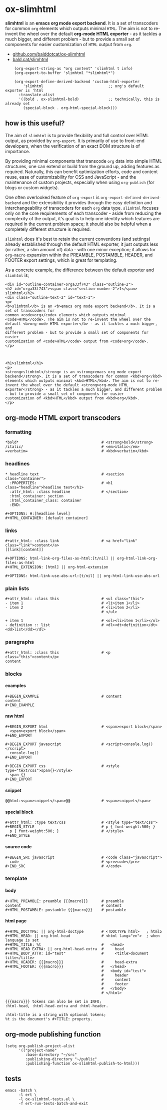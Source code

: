 # ox-slimhtml

**slimhtml** is an **emacs org mode export backend**. It is a set of transcoders for
common `org` elements which outputs minimal `HTML`. The aim is not to re-invent the
wheel over the default **org-mode HTML exporter** - as it tackles a much bigger, and
different problem - but to provide a small set of components for easier
customization of `HTML` output from `org`.

-   [github.com/balddotcat/ox-slimhtml](https://github.com/balddotcat/ox-slimhtml)
-   [bald.cat/slimhtml](http://bald.cat/slimhtml)

```
    (org-export-string-as "org content" 'slimhtml t info)
    (org-export-to-buffer 'slimhtml "*slimhtml*")

    (org-export-define-derived-backend 'custom-html-exporter
        'slimhtml                             ;; org's default exporter is 'html
      :translate-alist
      '((bold . ox-slimhtml-bold)             ;; technically, this is already set
        (special-block . org-html-special-block)))
```

## how is this useful?

The aim of `slimhtml` is to provide flexibility and full control over HTML output,
as provided by `org-export`. It is primarily of use to front-end developers, when
the verification of an exact DOM structure is of importance.

By providing minimal components that transcode `org` data into simple HTML
structures, one can extend or build from the ground up, adding features as required.
Naturally, this can benefit optimization efforts, code and content reuse, ease of
customizability for CSS and JavaScript - and the maintenance of custom projects,
especially when using `org-publish` (for blogs or custom widgets).

One often overlooked feature of `org-export` is `org-export-defined-derived-backend`
and the extensibility it provides through the easy definition and interchangeability
of transcoders for each `org` data type. `slimhtml` focuses only on the core
requirements of each transcoder - aside from reducing the complexity of the output,
it's goal is to help one identify which features are required in the current problem
space; it should also be helpful when a completely different structure is required.

`slimhtml` does it's best to retain the current conventions (and settings) already
established through the default HTML exporter, it just outputs less (or rather, a
slim amount of) data - with one minor exception; it allows for `org-macro` expansion
within the PREAMBLE, POSTAMBLE, HEADER, and FOOTER export settings, which is great
for templating.

As a concrete example, the difference between the default exporter and `slimhtml` is;


    <div id="outline-container-orga33f743" class="outline-2">
    <h2 id="orga33f743"><span class="section-number-2">1</span> slimhtml</h2>
    <div class="outline-text-2" id="text-1">
    <p>
    <b>slimhtml</b> is an <b>emacs org mode export backend</b>. It is a set of transcoders for
    common <code>org</code> elements which outputs minimal <code>HTML</code>. The aim is not to re-invent the wheel over the default <b>org-mode HTML exporter</b> - as it tackles a much bigger, and
    different problem - but to provide a small set of components for easier
    customization of <code>HTML</code> output from <code>org</code>.
    </p>



    <h1>slimhtml</h1>
    <p>
    <strong>slimhtml</strong> is an <strong>emacs org mode export backend</strong>. It is a set of transcoders for common <kbd>org</kbd> elements which outputs minimal <kbd>HTML</kbd>. The aim is not to re-invent the wheel over the default <strong>org-mode HTML exporter</strong> - as it tackles a much bigger, and different problem - but to provide a small set of components for easier
    customization of <kbd>HTML</kbd> output from <kbd>org</kbd>.
    </p>



## org-mode HTML export transcoders


### formatting

    *bold*                                     # <strong>bold</strong>
    /italic/                                   # <em>italic</em>
    =verbatim=                                 # <kbd>verbatim</kbd>


### headlines

    * headline text                            # <section class="container">
      :PROPERTIES:                             # <h1 class="headline">headline text</h1>
      :attr_html: :class headline              # </section>
      :html_container: section
      :html_container_class: container
      :END:

    #+OPTIONS: H:[headline level]
    #+HTML_CONTAINER: [default container]


### links

    #+attr_html: :class link                   # <a href="link" class="link">content</a>
    [[link][content]]

    #+OPTIONS: html-link-org-files-as-html:[t/nil] || org-html-link-org-files-as-html
    #+HTML_EXTENSION: [html] || org-html-extension

    #+OPTIONS: html-link-use-abs-url:[t/nil] || org-html-link-use-abs-url


### plain lists

    #+attr_html: :class this                   # <ul class="this">
    - item 1                                   # <li>item 1</li>
    - item 2                                   # <li>item 2</li>
                                               # </ul>

    + item 1                                   # <ol><li>item 1</li></ol>
    - definition :: list                       # <dl><dt>definition</dt><dd>list</dd></dl>


### paragraphs

    #+attr_html: :class this                   # <p class="this">content</p>
    content


### blocks


#### examples

    #+BEGIN_EXAMPLE                            # content
    content
    #+END_EXAMPLE


#### raw html

    #+BEGIN_EXPORT html                        # <span>export block</span>
      <span>export block</span>
    #+END_EXPORT

    #+BEGIN_EXPORT javascript                  # <script>console.log()</script>
      console.log()
    #+END_EXPORT

    #+BEGIN_EXPORT css                         # <style type="text/css">span{}</style>
      span {}
    #+END_EXPORT


#### snippet

    @@html:<span>snippet</span>@@              # <span>snippet</span>


#### special block

    #+attr_html: :type text/css                # <style type="text/css">
    #+BEGIN_STYLE                              # p { font-weight:500; }
      p { font-weight:500; }                   # </style>
    #+END_STYLE


#### source code

    #+BEGIN_SRC javascript                     # <code class="javascript">
      code                                     # <pre>code</pre>
    #+END_SRC                                  # </code>


### template


#### body

    #+HTML_PREAMBLE: preamble {{{macro}}}      # preamble
    content                                    # content
    #+HTML_POSTAMBLE: postamble {{{macro}}}    # postamble


#### html page

    #+HTML_DOCTYPE: || org-html-doctype        # <!DOCTYPE html>   ; html5
    #+HTML_HEAD: || org-html-head              # <html lang="en">  ; when language is set
    #+HTML_TITLE: %t                           #   <head>
    #+HTML_HEAD_EXTRA: || org-html-head-extra  #     head
    #+HTML_BODY_ATTR: id="test"                #     <title>document title</title>
    #+HTML_HEADER: {{{macro}}}                 #     head-extra
    #+HTML_FOOTER: {{{macro}}}                 #   </head>
                                               #   <body id="test">
                                               #     header
                                               #     content
                                               #     footer
                                               #   </body>
                                               # </html>

    {{{macro}}} tokens can also be set in INFO;
    :html-head, :html-head-extra and :html-header.

    :html-title is a string with optional tokens;
    %t is the document's #+TITLE: property.


## org-mode publishing function

    (setq org-publish-project-alist
          '(("project-name"
             :base-directory "~/src"
             :publishing-directory "~/public"
             :publishing-function ox-slimhtml-publish-to-html)))


## tests

    emacs -batch \
          -l ert \
          -l ox-slimhtml-tests.el \
          -f ert-run-tests-batch-and-exit
